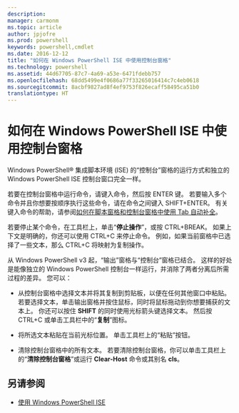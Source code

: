 ```yaml
---
description: 
manager: carmonm
ms.topic: article
author: jpjofre
ms.prod: powershell
keywords: powershell,cmdlet
ms.date: 2016-12-12
title: "如何在 Windows PowerShell ISE 中使用控制台窗格"
ms.technology: powershell
ms.assetid: 44d67705-87c7-4a69-a53e-6471fdebb757
ms.openlocfilehash: 68dd5499e4f0686a77f33265016414c7c4eb0618
ms.sourcegitcommit: 8acbf9827ad8f4ef9753f826ecaff58495ca51b0
translationtype: HT
---
```

# <a name="how-to-use-the-console-pane-in-the-windows-powershell-ise"></a>如何在 Windows PowerShell ISE 中使用控制台窗格
Windows PowerShell® 集成脚本环境 (ISE) 的“控制台”窗格的运行方式和独立的 Windows PowerShell ISE 控制台窗口完全一样。

若要在控制台窗格中运行命令，请键入命令，然后按 ENTER 键。 若要输入多个命令并且你想要按顺序执行这些命令，请在命令之间键入 SHIFT+ENTER。 有关键入命令的帮助，请参阅[如何在脚本窗格和控制台窗格中使用 Tab 自动补全](How-to-Use-Tab-Completion-in-the-Script-Pane-and-Console-Pane.md)。

若要停止某个命令，在工具栏上，单击“**停止操作**”，或按 CTRL+BREAK。 如果上下文是明确的，你还可以使用 CTRL+C 来停止命令。 例如，如果当前窗格中已选择了一些文本，那么 CTRL+C 将映射为复制操作。

从 Windows PowerShell v3 起，“输出”窗格与“控制台”窗格已结合。 这样的好处是能像独立的 Windows PowerShell 控制台一样运行，并消除了两者分离后所需过程的差异。 您可以：

-   从控制台窗格中选择文本并将其复制到剪贴板，以便在任何其他窗口中粘贴。 若要选择文本，单击输出窗格并按住鼠标，同时将鼠标拖动到你想要捕获的文本上。 你还可以按住 **SHIFT** 的同时使用光标箭头键选择文本。 然后按 CTRL+C 或单击工具栏中的“**复制**”图标。

-   将所选文本粘贴在当前光标位置。 单击工具栏上的“粘贴”按钮。

-   清除控制台窗格中的所有文本。 若要清除控制台窗格，你可以单击工具栏上的“**清除控制台窗格**”或运行 **Clear-Host** 命令或其别名 **cls**。

## <a name="see-also"></a>另请参阅
- [使用 Windows PowerShell ISE](Using-the-Windows-PowerShell-ISE.md)

